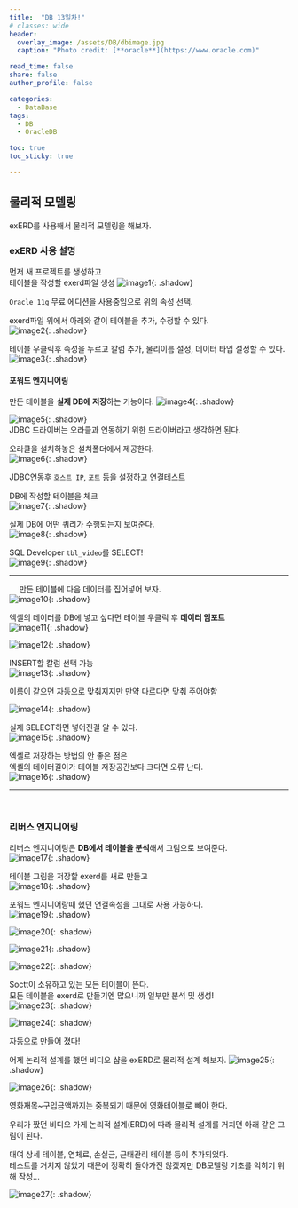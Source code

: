 ```yaml
---
title:  "DB 13일차!"
# classes: wide
header:
  overlay_image: /assets/DB/dbimage.jpg
  caption: "Photo credit: [**oracle**](https://www.oracle.com)"

read_time: false
share: false
author_profile: false

categories:
  - DataBase
tags:
  - DB
  - OracleDB

toc: true
toc_sticky: true

---
```


## 물리적 모델링

exERD를 사용해서 물리적 모델링을 해보자.

### exERD 사용 설명
먼저 새 프로젝트를 생성하고  
테이블을 작성할 exerd파일 생성
![image1](/assets/DB/days13/image1.png){: .shadow}  

`Oracle 11g` 무료 에디션을 사용중임으로 위의 속성 선택.  

exerd파일 위에서 아래와 같이 테이블을 추가, 수정할 수 있다.  
![image2](/assets/DB/days13/image2.png){: .shadow}  

테이블 우클릭후 속성을 누르고 칼럼 추가, 물리이름 설정, 데이터 타입 설정할 수 있다.  
![image3](/assets/DB/days13/image3.png){: .shadow}  

#### 포워드 엔지니어링

만든 테이블을 **실제 DB에 저장**하는 기능이다.
![image4](/assets/DB/days13/image4.png){: .shadow}  


![image5](/assets/DB/days13/image5.png){: .shadow}  
JDBC 드라이버는 오라클과 연동하기 위한 드라이버라고 생각하면 된다.  

오라클을 설치하놓은 설치폴더에서 제공한다.  
![image6](/assets/DB/days13/image6.png){: .shadow}  

JDBC연동후 `호스트 IP`, `포트` 등을 설정하고 연결테스트  


 
DB에 작성할 테이블을 체크  
![image7](/assets/DB/days13/image7.png){: .shadow}  

 
실제 DB에 어떤 쿼리가 수행되는지 보여준다.  
![image8](/assets/DB/days13/image8.png){: .shadow}  

SQL Developer `tbl_video`를 SELECT!  
![image9](/assets/DB/days13/image9.png){: .shadow}  

---
 
만든 테이블에 다음 데이터를 집어넣어 보자.  
![image10](/assets/DB/days13/image10.png){: .shadow}  


엑셀의 데이터를 DB에 넣고 싶다면 테이블 우클릭 후 **데이터 임포트**  
![image11](/assets/DB/days13/image11.png){: .shadow}  

![image12](/assets/DB/days13/image12.png){: .shadow}  


INSERT할 칼럼 선택 가능  
![image13](/assets/DB/days13/image13.png){: .shadow}  

이름이 같으면 자동으로 맞춰지지만 만약 다르다면 맞춰 주어야함   

![image14](/assets/DB/days13/image14.png){: .shadow}  

실제 SELECT하면 넣어진걸 알 수 있다.  
![image15](/assets/DB/days13/image15.png){: .shadow}  
 

엑셀로 저장하는 방법의 안 좋은 점은  
엑셀의 데이터길이가 테이블 저장공간보다 크다면 오류 난다.  
![image16](/assets/DB/days13/image16.png){: .shadow}  

---
 
### 리버스 엔지니어링

리버스 엔지니어링은 **DB에서 테이블을 분석**해서 그림으로 보여준다.  
![image17](/assets/DB/days13/image17.png){: .shadow}  

테이블 그림을 저장할 exerd를 새로 만들고  
![image18](/assets/DB/days13/image18.png){: .shadow}  

포워드 엔지니어랑때 했던 연결속성을 그대로 사용 가능하다.  
![image19](/assets/DB/days13/image19.png){: .shadow}  
 
![image20](/assets/DB/days13/image20.png){: .shadow}  

![image21](/assets/DB/days13/image21.png){: .shadow}  

![image22](/assets/DB/days13/image22.png){: .shadow}  

Soctt이 소유하고 있는 모든 테이블이 뜬다.  
모든 테이블을 exerd로 만들기엔 많으니까 일부만 분석 및 생성!  
![image23](/assets/DB/days13/image23.png){: .shadow}  

![image24](/assets/DB/days13/image24.png){: .shadow}  

자동으로 만들어 졌다!

 
어제 논리적 설계를 했던 비디오 샵을
exERD로 물리적 설계 해보자.
![image25](/assets/DB/days13/image25.png){: .shadow}  

![image26](/assets/DB/days13/image26.png){: .shadow}  

영화재목~구입금액까지는 중복되기 때문에 영화테이블로 빼야 한다.  

우리가 짰던 비디오 가게 논리적 설계(ERD)에 따라 물리적 설계를 거치면 아래 같은 그림이 된다.  

대여 상세 테이블, 연체료, 손실금, 근태관리 테이블 등이 추가되었다.  
테스트를 거치지 않았기 때문에 정확히 돌아가진 않겠지만 DB모델링 기초를 익히기 위해 작성...  
 
![image27](/assets/DB/days13/image27.png){: .shadow}  

